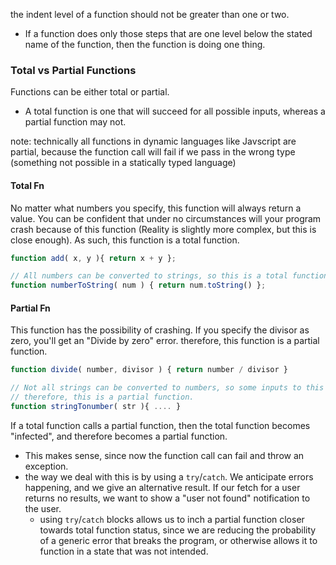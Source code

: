 
the indent level of a function should not be greater than one or two.
- If a function does only those steps that are one level below the stated name of the function, then the function is doing one thing.

### Total vs Partial Functions
Functions can be either total or partial.
- A total function is one that will succeed for all possible inputs, whereas a partial function may not.

note: technically all functions in dynamic languages like Javscript are partial, because the function call will fail if we pass in the wrong type (something not possible in a statically typed language)

#### Total Fn
No matter what numbers you specify, this function will always return a value. You can be confident that under no circumstances will your program crash because of this function (Reality is slightly more complex, but this is close enough).
As such, this function is a total function.

```js
function add( x, y ){ return x + y };

// All numbers can be converted to strings, so this is a total function.
function numberToString( num ) { return num.toString() };
```

#### Partial Fn
This function has the possibility of crashing. If you specify the divisor as zero, you'll get an "Divide by zero" error.  therefore, this function is a partial function.

```js
function divide( number, divisor ) { return number / divisor }

// Not all strings can be converted to numbers, so some inputs to this might fail.
// therefore, this is a partial function.
function stringTonumber( str ){ .... }
```

If a total function calls a partial function, then the total function becomes "infected", and therefore becomes a partial function.
- This makes sense, since now the function call can fail and throw an exception.
- the way we deal with this is by using a `try`/`catch`. We anticipate errors happening, and we give an alternative result. If our fetch for a user returns no results, we want to show a "user not found" notification to the user.
	- using `try`/`catch` blocks allows us to inch a partial function closer towards total function status, since we are reducing the probability of a generic error that breaks the program, or otherwise allows it to function in a state that was not intended.
